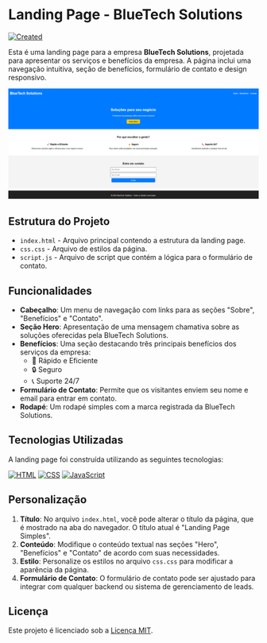 # Landing Page - BlueTech Solutions

[![Created](https://img.shields.io/badge/Data-29%2F01%2F2025-green)](https://www.timeanddate.com/date/)

Esta é uma landing page para a empresa **BlueTech Solutions**, projetada para apresentar os serviços e benefícios da empresa. A página inclui uma navegação intuitiva, seção de benefícios, formulário de contato e design responsivo.

![Preview da Landing Page](assets/landing-page-preview.png)

## Estrutura do Projeto

- `index.html` - Arquivo principal contendo a estrutura da landing page.
- `css.css` - Arquivo de estilos da página.
- `script.js` - Arquivo de script que contém a lógica para o formulário de contato.

## Funcionalidades

- **Cabeçalho**: Um menu de navegação com links para as seções "Sobre", "Benefícios" e "Contato".
- **Seção Hero**: Apresentação de uma mensagem chamativa sobre as soluções oferecidas pela BlueTech Solutions.
- **Benefícios**: Uma seção destacando três principais benefícios dos serviços da empresa:
    - 🚀 Rápido e Eficiente
    - 🔒 Seguro
    - 📞 Suporte 24/7
- **Formulário de Contato**: Permite que os visitantes enviem seu nome e email para entrar em contato.
- **Rodapé**: Um rodapé simples com a marca registrada da BlueTech Solutions.

## Tecnologias Utilizadas

A landing page foi construída utilizando as seguintes tecnologias:

[![HTML](https://img.shields.io/badge/HTML-5-orange)](https://developer.mozilla.org/en-US/docs/Web/HTML) [![CSS](https://img.shields.io/badge/CSS-3-blue)](https://developer.mozilla.org/en-US/docs/Web/CSS) [![JavaScript](https://img.shields.io/badge/JavaScript-ES6-yellow)](https://developer.mozilla.org/en-US/docs/Web/JavaScript)  


## Personalização

1. **Título**: No arquivo `index.html`, você pode alterar o título da página, que é mostrado na aba do navegador. O título atual é "Landing Page Simples".
2. **Conteúdo**: Modifique o conteúdo textual nas seções "Hero", "Benefícios" e "Contato" de acordo com suas necessidades.
3. **Estilo**: Personalize os estilos no arquivo `css.css` para modificar a aparência da página.
4. **Formulário de Contato**: O formulário de contato pode ser ajustado para integrar com qualquer backend ou sistema de gerenciamento de leads.


## Licença

Este projeto é licenciado sob a [Licença MIT](LICENSE).

